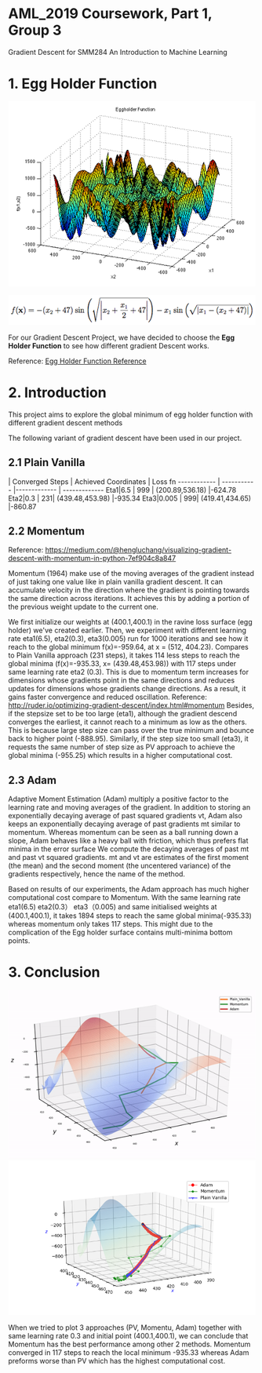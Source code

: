 # AML_2019 Coursework, Part 1, Group 3
Gradient Descent for SMM284 An Introduction to Machine Learning 

# 1. Egg Holder Function
<p align="center">
    <img src="egg.png" alt="Egg Holder graph" /></p>

<p align="center">
    <img src="egg2.png" alt="Egg Holder graph" /></p>

For our Gradient Descent Project, we have decided to choose the **Egg Holder Function** to see how different gradient Descent works.

Reference: [Egg Holder Function Reference](https://www.sfu.ca/~ssurjano/egg.html)



# 2. Introduction
This project aims to explore the global minimum of egg holder function with different gradient descent methods 

The following variant of gradient descent have been used in our project.

## 2.1 Plain Vanilla
| Converged Steps | Achieved Coordinates | Loss fn
------------ | ----------- |------------- | -------------
Eta1|6.5 | 999 | (200.89,536.18) |-624.78
Eta2|0.3 | 231| (439.48,453.98) |-935.34 
Eta3|0.005 | 999| (419.41,434.65) |-860.87
## 2.2 Momentum 
Reference: https://medium.com/@hengluchang/visualizing-gradient-descent-with-momentum-in-python-7ef904c8a847

Momentum (1964) make use of the moving averages of the gradient instead of just taking one value like in plain vanilla gradient descent. It can accumulate velocity in the direction where the gradient is pointing towards the same direction across iterations. It achieves this by adding a portion of the previous weight update to the current one. 

We first initialize our weights at (400.1,400.1) in the ravine loss surface (egg holder) we've created earlier. Then, we experiment with different learning rate eta1(6.5), eta2(0.3), eta3(0.005) run for 1000 iterations and see how it reach to the global minimum f(x)=-959.64, at x = (512, 404.23). Compares to Plain Vanilla approach (231 steps), it takes 114 less steps to reach the global minima (f(x)=-935.33, x= (439.48,453.98)) with 117 steps under same learning rate eta2 (0.3). This is due to momentum term increases for dimensions whose gradients point in the same directions and reduces updates for dimensions whose gradients change directions. As a result, it gains faster convergence and reduced oscillation. Reference: http://ruder.io/optimizing-gradient-descent/index.html#momentum Besides, if the stepsize set to be too large (eta1), although the gradient descend converges the earliest, it cannot reach to a minimum as low as the others. This is because large step size can pass over the true minimum and bounce back to higher point (-888.95). Similarly, if the step size too small (eta3), it requests the same number of step size as PV approach to achieve the global minima (-955.25) which results in a higher computational cost.


## 2.3 Adam 

Adaptive Moment Estimation (Adam) multiply a positive factor to the learning rate and moving averages of the gradient. In addition to storing an exponentially decaying average of past squared gradients vt, Adam also keeps an exponentially decaying average of past gradients mt similar to momentum. Whereas momentum can be seen as a ball running down a slope, Adam behaves like a heavy ball with friction, which thus prefers flat minima in the error surface We compute the decaying averages of past mt and past vt squared gradients. mt and vt are estimates of the first moment (the mean) and the second moment (the uncentered variance) of the gradients respectively, hence the name of the method. 

Based on results of our experiments, the Adam approach has much higher computational cost compare to Momentum. With the same learning rate eta1(6.5) eta2(0.3） eta3（0.005) and same initialised weights at (400.1,400.1), it takes 1894 steps to reach the same global minima(-935.33) whereas momentum only takes 117 steps. This might due to the complication of the Egg holder surface contains multi-minima bottom points.

# 3. Conclusion
![3_in_one_gif](ezgif.com-video-to-gif.gif)
![3_in_one_graph](3_in_1_GD.png)

When we tried to plot 3 approaches (PV, Momentu, Adam) together with same learning rate 0.3 and initial point (400.1,400.1), we can conclude that Momentum has the best performance among other 2 methods. Momentum converged in 117 steps to reach the local minimum -935.33 whereas Adam preforms worse than PV which has the highest computational cost.
